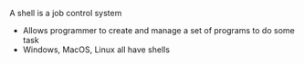 A shell is a job control system
- Allows programmer to create and manage a set of programs to do some task
- Windows, MacOS, Linux all have shells

